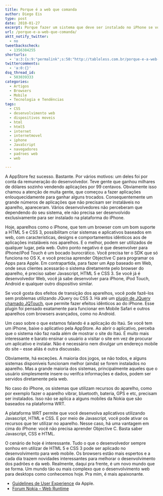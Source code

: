 ```yaml
---
title: Porque é a web que comanda
author: Diego Eis
type: post
date: 2010-01-27
excerpt: Porque fazer um sistema que deve ser instalado no iPhone se você pode fazer um sistema web que pode ser acessível em todos os smartphones?
url: /porque-e-a-web-que-comanda/
aktt_notify_twitter:
  - no
tweetbackscheck:
  - 1356384255
shorturls:
  - 'a:3:{s:9:"permalink";s:50:"http://tableless.com.br/porque-e-a-web-que-comanda";s:7:"tinyurl";s:26:"http://tinyurl.com/43t78k6";s:4:"isgd";s:19:"http://is.gd/s1F3nX";}'
twittercomments:
  - 'a:0:{}'
dsq_thread_id:
  - 503039333
categories:
  - Artigos
  - Browsers
  - Mobile
  - Tecnologia e Tendências
tags:
  - CSS
  - desenvolvimento web
  - dispositivos moveis
  - html
  - html5
  - internet
  - internetmovel
  - iphone
  - JavaScript
  - navegadores
  - padroes web
  - web

---
```

A AppStore fez sucesso. Bastante. Por vários motivos: um deles foi por conta da remuneração do desenvolvedor. Teve gente que ganhou milhares de dólares sozinho vendendo aplicações por 99 centavos. Obviamente isso chamou a atenção de muita gente, que começou a fazer aplicações enlouquecidamente para ganhar alguns trocados. Consequentemente um grande números de aplicações que não precisam ser instaláveis no aparelho, apareceram. Vários desenvolvedores não perceberam que dependendo do seu sistema, ele não precisa ser desenvolvido exclusivamente para ser instalado na plataforma do iPhone.

Hoje, aparelhos como o iPhone, que tem um browser com um bom suporte a HTML 5 e CSS 3, possibilitam criar sistemas e aplicativos baseados em web, com características, designs e comportamentos idênticos aos de aplicações instaláveis nos aparelhos. E o melhor, podem ser utilizados de qualquer lugar, pela web. Outro ponto negativo é que desenvolver para iPhone/iPod Touch é um bocado burocrático. Você precisa ter o SDK que só funciona no OS X, e você precisa aprender Objective C para programar os Apps para Apple. Em contrapartida, para fazer um App baseado em Web, onde seus clientes acessarão o sistema diretamente pelo browser do aparelho, é preciso saber Javascript, HTML 5 e CSS 3. Se você já é desenvolvedor Web, você já sabe desenvolver para iPhone, iPod Touch, Android e qualquer outro dispositivo similar.

Se você gosta dos efeitos de transição dos aparelhos, você pode fazê-los sem problemas utilizando JQuery ou CSS 3. Há até um [plugin de JQuery chamado JQTouch][1], que permite fazer efeitos idênticos ao do iPhone. Esse plugin foi pensado exatamente para funcionar em Mobile Safari e outros aparelhos com browsers avançados, como no Android.

Um caso sobre o que estamos falando é a aplicação do Itaú. Se você tem um iPhone, baixe o aplicativo pela AppStore. Ao abrir o aplicativo, perceba que o sistema não faz nada além de mostrar o site do Itaú. É muito mais interessante e barato ensinar o usuário a visitar o site em vez de procurar um aplicativo e instalar. Não é necessário nem divulgar um endereço mobile do site &#8211; esse aliás é outra discussão. 

Obviamente, há exceções. A maioria dos jogos, se não todos, e alguns sistemas disponíveis funcionam melhor (ainda) se forem instalados no aparelho. Mas a grande maioria dos sistemas, principalmente aqueles que o usuário simplesmente insere ou verifca informações e dados, podem ser servidos diretamente pela web.

No caso do iPhone, os sistemas que utilizam recursos do aparelho, como por exemplo fazer o aparelho vibrar, bluetooth, bateria, GPS e etc, precisam ser instalados. Isso não se aplica a alguns mobiles da Nokia que são baseados na plataforma WRT.
  
A plataforma WRT permite que você desenvolva aplicativos utilizando Javascript, HTML e CSS. E por meio de Javascript, você pode ativar os recursos que ter utilizar no aparelho. Nesse caso, há uma vantagem em cima do iPhone: você não precisa aprender Objective C. Basta saber Javascript, CSS e HTML. 

O cenário de hoje é interessante. Tudo o que o desenvolvedor sempre sonhou em utilizar de HTML 5 e CSS 3 pode ser aplicado no desenvolvimento para web mobile. Os browsers estão mais espertos e a cada dia trazem novidades interessantes para melhorar o desenvolvimento dos padrões e da web. Realmente, daqui pra frente, é um novo mundo que se forma. Um mundo tão ou mais complexo que o desenvolvimento web para desktops como conhecemos hoje. Pra mim, é mais apaixonante.

  * [Guidelines de User Experience][2] da Apple.
  * [Forum Nokia &#8211; Web Runtime][3]

 [1]: http://www.jqtouch.com/
 [2]: http://developer.apple.com/iphone/library/documentation/UserExperience/Conceptual/MobileHIG/Introduction/Introduction.html
 [3]: http://www.forum.nokia.com/Technology_Topics/Web_Technologies/Web_Runtime/